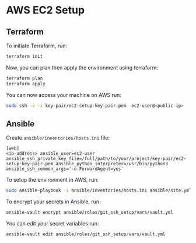 # AWS EC2 Setup

## Terraform

To initiate Terraform, run: 

```bash
terraform init
```

Now, you can plan then apply the environment using terraform: 

```bash
terraform plan
terraform apply
```

You can now access your machine on AWS run:

```bash
sudo ssh -v -i key-pair/ec2-setup-key-pair.pem  ec2-user@<public-ip>
```

## Ansible

Create `ansible/inventories/hosts.ini` file:

```
[web]
<ip-address> ansible_user=ec2-user ansible_ssh_private_key_file=/full/path/to/your/project/key-pair/ec2-setup-key-pair.pem ansible_python_interpreter=/usr/bin/python3 ansible_ssh_common_args='-o ForwardAgent=yes'
```

To setup the environment in AWS, run: 

```bash
sudo ansible-playbook -i ansible/inventories/hosts.ini ansible/site.yml --ask-vault-password
```

To encrypt your secrets in Ansible, run:

```bash
ansible-vault encrypt ansible/roles/git_ssh_setup/vars/vault.yml
```

You can edit your secret variables run: 

```bash
ansible-vault edit ansible/roles/git_ssh_setup/vars/vault.yml
```